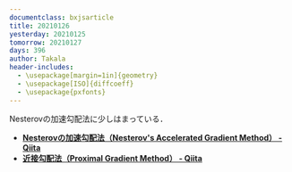 ```yaml
---
documentclass: bxjsarticle
title: 20210126
yesterday: 20210125
tomorrow: 20210127
days: 396
author: Takala
header-includes:
  - \usepackage[margin=1in]{geometry}
  - \usepackage[ISO]{diffcoeff}
  - \usepackage{pxfonts}
---
```



Nesterovの加速勾配法に少しはまっている．


* **[Nesterovの加速勾配法（Nesterov's Accelerated Gradient Method） - Qiita](https://qiita.com/msekino/items/0b522df43d447c01e3ed)**
* **[近接勾配法（Proximal Gradient Method） - Qiita](https://qiita.com/msekino/items/9f217fcd735513627f65)**
